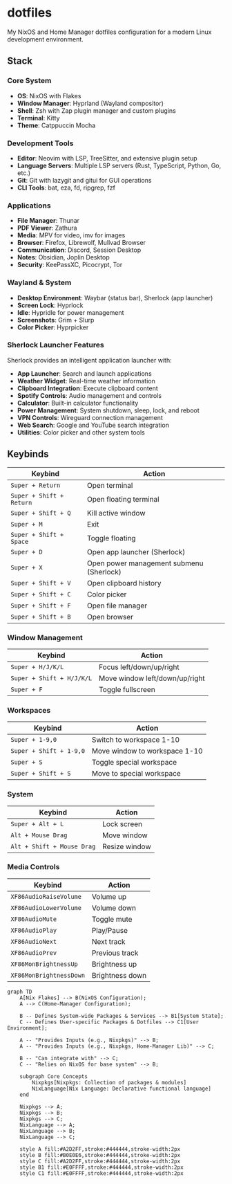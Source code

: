 # dotfiles

My NixOS and Home Manager dotfiles configuration for a modern Linux development environment.

## Stack

### Core System
- **OS**: NixOS with Flakes
- **Window Manager**: Hyprland (Wayland compositor)
- **Shell**: Zsh with Zap plugin manager and custom plugins
- **Terminal**: Kitty
- **Theme**: Catppuccin Mocha

### Development Tools
- **Editor**: Neovim with LSP, TreeSitter, and extensive plugin setup
- **Language Servers**: Multiple LSP servers (Rust, TypeScript, Python, Go, etc.)
- **Git**: Git with lazygit and gitui for GUI operations
- **CLI Tools**: bat, eza, fd, ripgrep, fzf

### Applications
- **File Manager**: Thunar
- **PDF Viewer**: Zathura
- **Media**: MPV for video, imv for images
- **Browser**: Firefox, Librewolf, Mullvad Browser
- **Communication**: Discord, Session Desktop
- **Notes**: Obsidian, Joplin Desktop
- **Security**: KeePassXC, Picocrypt, Tor

### Wayland & System
- **Desktop Environment**: Waybar (status bar), Sherlock (app launcher)
- **Screen Lock**: Hyprlock
- **Idle**: Hypridle for power management
- **Screenshots**: Grim + Slurp
- **Color Picker**: Hyprpicker

### Sherlock Launcher Features
Sherlock provides an intelligent application launcher with:
- **App Launcher**: Search and launch applications
- **Weather Widget**: Real-time weather information
- **Clipboard Integration**: Execute clipboard content
- **Spotify Controls**: Audio management and controls
- **Calculator**: Built-in calculator functionality
- **Power Management**: System shutdown, sleep, lock, and reboot
- **VPN Controls**: Wireguard connection management
- **Web Search**: Google and YouTube search integration
- **Utilities**: Color picker and other system tools

## Keybinds

| Keybind | Action |
|---------|--------|
| `Super + Return` | Open terminal |
| `Super + Shift + Return` | Open floating terminal |
| `Super + Shift + Q` | Kill active window |
| `Super + M` | Exit |
| `Super + Shift + Space` | Toggle floating |
| `Super + D` | Open app launcher (Sherlock) |
| `Super + X` | Open power management submenu (Sherlock) |
| `Super + Shift + V` | Open clipboard history |
| `Super + Shift + C` | Color picker |
| `Super + Shift + F` | Open file manager |
| `Super + Shift + B` | Open browser |

### Window Management
| Keybind | Action |
|---------|--------|
| `Super + H/J/K/L` | Focus left/down/up/right |
| `Super + Shift + H/J/K/L` | Move window left/down/up/right |
| `Super + F` | Toggle fullscreen |

### Workspaces
| Keybind | Action |
|---------|--------|
| `Super + 1-9,0` | Switch to workspace 1-10 |
| `Super + Shift + 1-9,0` | Move window to workspace 1-10 |
| `Super + S` | Toggle special workspace |
| `Super + Shift + S` | Move to special workspace |

### System
| Keybind | Action |
|---------|--------|
| `Super + Alt + L` | Lock screen |
| `Alt + Mouse Drag` | Move window |
| `Alt + Shift + Mouse Drag` | Resize window |

### Media Controls
| Keybind | Action |
|---------|--------|
| `XF86AudioRaiseVolume` | Volume up |
| `XF86AudioLowerVolume` | Volume down |
| `XF86AudioMute` | Toggle mute |
| `XF86AudioPlay` | Play/Pause |
| `XF86AudioNext` | Next track |
| `XF86AudioPrev` | Previous track |
| `XF86MonBrightnessUp` | Brightness up |
| `XF86MonBrightnessDown` | Brightness down |

```mermaid
graph TD
    A[Nix Flakes] --> B(NixOS Configuration);
    A --> C(Home-Manager Configuration);

    B -- Defines System-wide Packages & Services --> B1[System State];
    C -- Defines User-specific Packages & Dotfiles --> C1[User Environment];

    A -- "Provides Inputs (e.g., Nixpkgs)" --> B;
    A -- "Provides Inputs (e.g., Nixpkgs, Home-Manager Lib)" --> C;

    B -- "Can integrate with" --> C;
    C -- "Relies on NixOS for base system" --> B;

    subgraph Core Concepts
        Nixpkgs[Nixpkgs: Collection of packages & modules]
        NixLanguage[Nix Language: Declarative functional language]
    end

    Nixpkgs --> A;
    Nixpkgs --> B;
    Nixpkgs --> C;
    NixLanguage --> A;
    NixLanguage --> B;
    NixLanguage --> C;

    style A fill:#A2D2FF,stroke:#444444,stroke-width:2px
    style B fill:#B0E0E6,stroke:#444444,stroke-width:2px
    style C fill:#A2D2FF,stroke:#444444,stroke-width:2px
    style B1 fill:#E0FFFF,stroke:#444444,stroke-width:2px
    style C1 fill:#E0FFFF,stroke:#444444,stroke-width:2px
```
